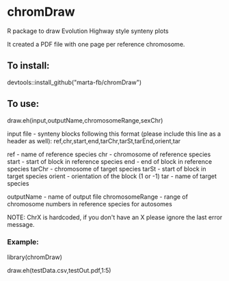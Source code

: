# chromDraw
R package to draw Evolution Highway style synteny plots

It created a PDF file with one page per reference chromosome.

## To install:
devtools::install_github("marta-fb/chromDraw")

## To use:

draw.eh(input,outputName,chromosomeRange,sexChr)

input file - synteny blocks following this format (please include this line as a header as well):
  ref,chr,start,end,tarChr,tarSt,tarEnd,orient,tar
  
  ref - name of reference species
  chr - chromosome of reference species
  start - start of block in reference species
  end - end of block in reference species
  tarChr - chromosome of target species
  tarSt - start of block in target species
  orient - orientation of the block (1 or -1)
  tar - name of target species

outputName - name of output file
chromosomeRange - range of chromosome numbers in reference species for autosomes

NOTE: ChrX is hardcoded, if you don't have an X please ignore the last error message.

### Example:  
library(chromDraw)

draw.eh(testData.csv,testOut.pdf,1:5)
